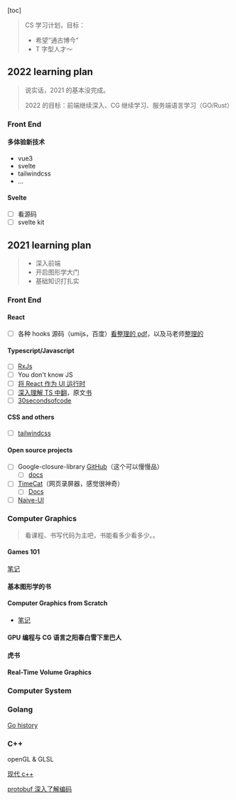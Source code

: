 [toc]

> CS 学习计划，目标：
>
> - 希望“通古博今”
> - T 字型人才～

## 2022 learning plan

> 说实话，2021 的基本没完成。
>
> 2022 的目标：前端继续深入、CG 继续学习、服务端语言学习（GO/Rust）

### Front End

#### 多体验新技术

- vue3
- svelte
- tailwindcss
- ...

#### Svelte

- [ ] 看源码
- [ ] svelte kit

## 2021 learning plan

> - 深入前端
> - 开启图形学大门
> - 基础知识打扎实

### Front End

#### React

- [ ] 各种 hooks 源码（umijs，百度）[看整理的 pdf](/Users/koyote/Documents/pdfs/Dig_deep_into_Hooks.pdf)，以及马老师[整理的](https://thinking.tomotoes.com/tags/docs/dig-deep-into-hooks)

#### Typescript/Javascript

- [ ] [RxJs](https://juejin.cn/post/6910943445569765384)
- [ ] You don't know JS
- [ ] [将 React 作为 UI 运行时](https://overreacted.io/zh-hans/react-as-a-ui-runtime/)
- [ ] [深入理解 TS 中翻](https://jkchao.github.io/typescript-book-chinese/)，原文[书](https://basarat.gitbook.io/typescript/getting-started)
- [ ] [30secondsofcode](https://www.30secondsofcode.org/)

#### CSS and others

- [ ] [tailwindcss](https://tailwindcss.com/)

#### Open source projects

- [ ] Google-closure-library [GitHub](https://github.com/google/closure-library)（这个可以慢慢品）
  - [ ] [docs](https://developers.google.com/closure/library/docs/gettingstarted)
- [ ] [TimeCat](https://github.com/oct16/TimeCat)（网页录屏器，感觉很神奇）
  - [ ] [Docs](https://timecatjs.com/docs/)
- [ ] [Naive-UI](https://www.naiveui.com/zh-CN/os-theme)

### Computer Graphics

> 看课程、书写代码为主吧，书能看多少看多少。。

#### Games 101

[笔记](computer_graphics/games101)

#### 基本图形学的书

#### Computer Graphics from Scratch

- [笔记](computer_graphics/computer_graphics_from_scratch/reading_note.md)

#### GPU 编程与 CG 语言之阳春白雪下里巴人

#### 虎书

#### Real-Time Volume Graphics

### Computer System

### Golang

[Go history](https://github.com/golang-design/history)

### C++

openGL & GLSL

[现代 c++](cpp/cpp_on_the_fly.md)

[protobuf 深入了解编码](https://www.jianshu.com/p/73c9ed3a4877)
